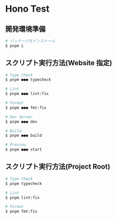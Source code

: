 # Hono Test

## 開発環境準備

```bash
# パッケージをインストール
$ pnpm i
```

## スクリプト実行方法(Website 指定)

```bash
# Type Check
$ pnpm ●●● typecheck

# Lint
$ pnpm ●●● lint:fix

# Format
$ pnpm ●●● fmt:fix

# Dev Server
$ pnpm ●●● dev

# Build
$ pnpm ●●● build

# Preview
$ pnpm ●●● start
```

## スクリプト実行方法(Project Root)

```bash
# Type Check
$ pnpm typecheck

# Lint
$ pnpm lint:fix

# Format
$ pnpm fmt:fix
```
